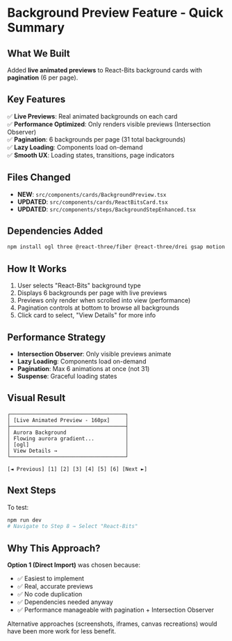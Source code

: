 # Background Preview Feature - Quick Summary

## What We Built

Added **live animated previews** to React-Bits background cards with **pagination** (6 per page).

## Key Features

✅ **Live Previews**: Real animated backgrounds on each card  
✅ **Performance Optimized**: Only renders visible previews (Intersection Observer)  
✅ **Pagination**: 6 backgrounds per page (31 total backgrounds)  
✅ **Lazy Loading**: Components load on-demand  
✅ **Smooth UX**: Loading states, transitions, page indicators  

## Files Changed

- **NEW**: `src/components/cards/BackgroundPreview.tsx`
- **UPDATED**: `src/components/cards/ReactBitsCard.tsx`
- **UPDATED**: `src/components/steps/BackgroundStepEnhanced.tsx`

## Dependencies Added

```bash
npm install ogl three @react-three/fiber @react-three/drei gsap motion --legacy-peer-deps
```

## How It Works

1. User selects "React-Bits" background type
2. Displays 6 backgrounds per page with live previews
3. Previews only render when scrolled into view (performance)
4. Pagination controls at bottom to browse all backgrounds
5. Click card to select, "View Details" for more info

## Performance Strategy

- **Intersection Observer**: Only visible previews animate
- **Lazy Loading**: Components load on-demand
- **Pagination**: Max 6 animations at once (not 31)
- **Suspense**: Graceful loading states

## Visual Result

```
┌─────────────────────────────────────┐
│ [Live Animated Preview - 160px]     │
├─────────────────────────────────────┤
│ Aurora Background                   │
│ Flowing aurora gradient...          │
│ [ogl]                               │
│ View Details →                      │
└─────────────────────────────────────┘

[◄ Previous] [1] [2] [3] [4] [5] [6] [Next ►]
```

## Next Steps

To test:
```bash
npm run dev
# Navigate to Step 8 → Select "React-Bits"
```

## Why This Approach?

**Option 1 (Direct Import)** was chosen because:
- ✅ Easiest to implement
- ✅ Real, accurate previews
- ✅ No code duplication
- ✅ Dependencies needed anyway
- ✅ Performance manageable with pagination + Intersection Observer

Alternative approaches (screenshots, iframes, canvas recreations) would have been more work for less benefit.
